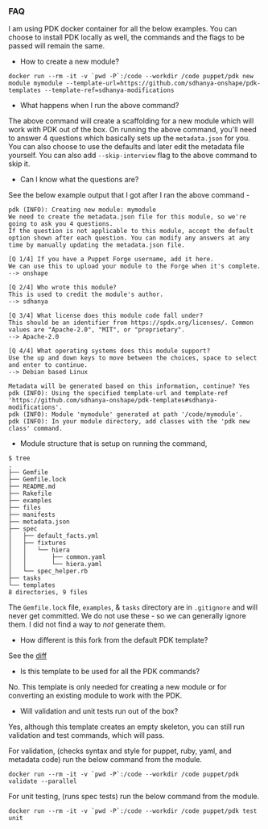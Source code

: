 ### FAQ

I am using PDK docker container for all the below examples. You can choose to install PDK locally as well, the commands and the flags to be passed will remain the same.
- How to create a new module?

```
docker run --rm -it -v `pwd -P`:/code --workdir /code puppet/pdk new module mymodule --template-url=https://github.com/sdhanya-onshape/pdk-templates --template-ref=sdhanya-modifications
```

- What happens when I run the above command?

The above command will create a scaffolding for a new module which will work with PDK out of the box. On running the above command, you'll need to answer 4 questions which basically sets up the `metadata.json` for you. You can also choose to use the defaults and later edit the metadata file yourself. You can also add `--skip-interview` flag to the above command to skip it.

- Can I know what the questions are?

See the below example output that I got after I ran the above command -
```
pdk (INFO): Creating new module: mymodule
We need to create the metadata.json file for this module, so we're going to ask you 4 questions.
If the question is not applicable to this module, accept the default option shown after each question. You can modify any answers at any time by manually updating the metadata.json file.

[Q 1/4] If you have a Puppet Forge username, add it here.
We can use this to upload your module to the Forge when it's complete.
--> onshape

[Q 2/4] Who wrote this module?
This is used to credit the module's author.
--> sdhanya

[Q 3/4] What license does this module code fall under?
This should be an identifier from https://spdx.org/licenses/. Common values are "Apache-2.0", "MIT", or "proprietary".
--> Apache-2.0

[Q 4/4] What operating systems does this module support?
Use the up and down keys to move between the choices, space to select and enter to continue.
--> Debian based Linux

Metadata will be generated based on this information, continue? Yes
pdk (INFO): Using the specified template-url and template-ref 'https://github.com/sdhanya-onshape/pdk-templates#sdhanya-modifications'.
pdk (INFO): Module 'mymodule' generated at path '/code/mymodule'.
pdk (INFO): In your module directory, add classes with the 'pdk new class' command.
```

- Module structure that is setup on running the command,

```
$ tree
.
├── Gemfile
├── Gemfile.lock
├── README.md
├── Rakefile
├── examples
├── files
├── manifests
├── metadata.json
├── spec
│   ├── default_facts.yml
│   ├── fixtures
│   │   └── hiera
│   │       ├── common.yaml
│   │       └── hiera.yaml
│   └── spec_helper.rb
├── tasks
└── templates
8 directories, 9 files
```
The `Gemfile.lock` file, `examples`, & `tasks` directory are in `.gitignore` and will never get committed. We do not use these - so we can generally ignore them. I did not find a way to _not_ generate them. 

- How different is this fork from the default PDK template?

See the [diff](https://github.com/sdhanya-onshape/pdk-templates/pull/1/files)

- Is this template to be used for all the PDK commands?

No. This template is only needed for creating a new module or for converting an existing module to work with the PDK.

- Will validation and unit tests run out of the box?

Yes, although this template creates an empty skeleton, you can still run validation and test commands, which will pass.

For validation, (checks syntax and style for puppet, ruby, yaml, and metadata code) run the below command from the module.
```
docker run --rm -it -v `pwd -P`:/code --workdir /code puppet/pdk validate --parallel
```

For unit testing, (runs spec tests) run the below command from the module.
```
docker run --rm -it -v `pwd -P`:/code --workdir /code puppet/pdk test unit
```
